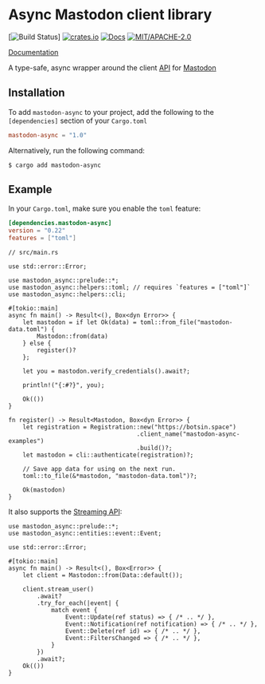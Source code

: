 # Async Mastodon client library 

[![Build Status](https://github.com/dscottboggs/mastodon-async/actions/workflows/rust.yml/badge.svg)]
[![crates.io](https://img.shields.io/crates/v/mastodon-async.svg)](https://crates.io/crates/mastodon-async)
[![Docs](https://docs.rs/mastodon-async/badge.svg)](https://docs.rs/mastodon-async)
[![MIT/APACHE-2.0](https://img.shields.io/crates/l/mastodon-async.svg)](https://crates.io/crates/mastodon-async)

[Documentation](https://docs.rs/mastodon-async/)

A type-safe, async wrapper around the client [API](https://github.com/tootsuite/documentation/blob/master/docs/Using-the-API/API.md#tag)
for [Mastodon](https://botsin.space/)

## Installation

To add `mastodon-async` to your project, add the following to the
`[dependencies]` section of your `Cargo.toml`

```toml
mastodon-async = "1.0"
```

Alternatively, run the following command:

~~~console
$ cargo add mastodon-async
~~~

## Example

In your `Cargo.toml`, make sure you enable the `toml` feature:

```toml
[dependencies.mastodon-async]
version = "0.22"
features = ["toml"]
```

```rust,no_run
// src/main.rs

use std::error::Error;

use mastodon_async::prelude::*;
use mastodon_async::helpers::toml; // requires `features = ["toml"]`
use mastodon_async::helpers::cli;

#[tokio::main]
async fn main() -> Result<(), Box<dyn Error>> {
    let mastodon = if let Ok(data) = toml::from_file("mastodon-data.toml") {
        Mastodon::from(data)
    } else {
        register()?
    };

    let you = mastodon.verify_credentials().await?;

    println!("{:#?}", you);

    Ok(())
}

fn register() -> Result<Mastodon, Box<dyn Error>> {
    let registration = Registration::new("https://botsin.space")
                                    .client_name("mastodon-async-examples")
                                    .build()?;
    let mastodon = cli::authenticate(registration)?;

    // Save app data for using on the next run.
    toml::to_file(&*mastodon, "mastodon-data.toml")?;

    Ok(mastodon)
}
```

It also supports the [Streaming API](https://docs.joinmastodon.org/api/streaming):

```rust,no_run
use mastodon_async::prelude::*;
use mastodon_async::entities::event::Event;

use std::error::Error;

#[tokio::main]
async fn main() -> Result<(), Box<Error>> {
    let client = Mastodon::from(Data::default());

    client.stream_user()
        .await?
        .try_for_each(|event| {
            match event {
                Event::Update(ref status) => { /* .. */ },
                Event::Notification(ref notification) => { /* .. */ },
                Event::Delete(ref id) => { /* .. */ },
                Event::FiltersChanged => { /* .. */ },
            }
        })
        .await?;
    Ok(())
}
```
